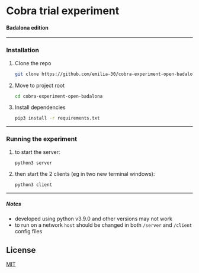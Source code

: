 # Cobra trial experiment 
#### Badalona edition

---
 
### Installation
 
 1. Clone the repo
    ```sh
    git clone https://github.com/emilia-30/cobra-experiment-open-badalona.git    
    ```
 2. Move to project root
    ```sh
    cd cobra-experiment-open-badalona
    ```
 3. Install dependencies
    ```sh
    pip3 install -r requirements.txt
    ```

---

### Running the experiment

1. to start the server:
    ```sh 
    python3 server
   ```


2. then start the 2 clients (eg in two new terminal windows):
    ```sh 
    python3 client
    ```

---

##### Notes

- developed using python v3.9.0 and other versions may not work
- to run on a network `host` should be changed in both `/server` and `/client` config files



## License
[MIT](https://choosealicense.com/licenses/mit/)